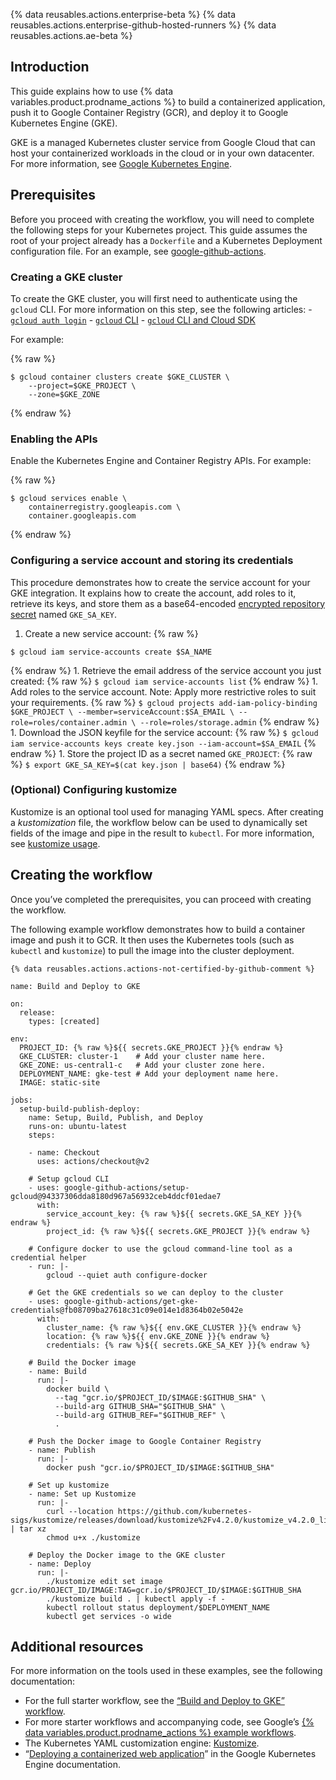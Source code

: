 {% data reusables.actions.enterprise-beta %} {% data reusables.actions.enterprise-github-hosted-runners %} {% data reusables.actions.ae-beta %}

## Introduction

This guide explains how to use {% data variables.product.prodname\_actions %} to build a containerized application, push it to Google Container Registry (GCR), and deploy it to Google Kubernetes Engine (GKE).

GKE is a managed Kubernetes cluster service from Google Cloud that can host your containerized workloads in the cloud or in your own datacenter. For more information, see [Google Kubernetes Engine](https://cloud.google.com/kubernetes-engine).

## Prerequisites

Before you proceed with creating the workflow, you will need to complete the following steps for your Kubernetes project. This guide assumes the root of your project already has a `Dockerfile` and a Kubernetes Deployment configuration file. For an example, see [google-github-actions](https://github.com/google-github-actions/setup-gcloud/tree/master/example-workflows/gke).

### Creating a GKE cluster

To create the GKE cluster, you will first need to authenticate using the `gcloud` CLI. For more information on this step, see the following articles: - [`gcloud auth login`](https://cloud.google.com/sdk/gcloud/reference/auth/login) - [`gcloud` CLI](https://cloud.google.com/sdk/gcloud/reference) - [`gcloud` CLI and Cloud SDK](https://cloud.google.com/sdk/gcloud#the_gcloud_cli_and_cloud_sdk)

For example:

{% raw %}

    $ gcloud container clusters create $GKE_CLUSTER \
        --project=$GKE_PROJECT \
        --zone=$GKE_ZONE

{% endraw %}

### Enabling the APIs

Enable the Kubernetes Engine and Container Registry APIs. For example:

{% raw %}

    $ gcloud services enable \
        containerregistry.googleapis.com \
        container.googleapis.com

{% endraw %}

### Configuring a service account and storing its credentials

This procedure demonstrates how to create the service account for your GKE integration. It explains how to create the account, add roles to it, retrieve its keys, and store them as a base64-encoded [encrypted repository secret](/actions/reference/encrypted-secrets) named `GKE_SA_KEY`.

1.  Create a new service account: {% raw %}

<!-- -->

    $ gcloud iam service-accounts create $SA_NAME

{% endraw %} 1. Retrieve the email address of the service account you just created: {% raw %} `$ gcloud iam service-accounts list` {% endraw %} 1. Add roles to the service account. Note: Apply more restrictive roles to suit your requirements. {% raw %} `$ gcloud projects add-iam-policy-binding $GKE_PROJECT \ --member=serviceAccount:$SA_EMAIL \ --role=roles/container.admin \ --role=roles/storage.admin` {% endraw %} 1. Download the JSON keyfile for the service account: {% raw %} `$ gcloud iam service-accounts keys create key.json --iam-account=$SA_EMAIL` {% endraw %} 1. Store the project ID as a secret named `GKE_PROJECT`: {% raw %} `$ export GKE_SA_KEY=$(cat key.json | base64)` {% endraw %}

### (Optional) Configuring kustomize

Kustomize is an optional tool used for managing YAML specs. After creating a _kustomization_ file, the workflow below can be used to dynamically set fields of the image and pipe in the result to `kubectl`. For more information, see [kustomize usage](https://github.com/kubernetes-sigs/kustomize#usage).

## Creating the workflow

Once you’ve completed the prerequisites, you can proceed with creating the workflow.

The following example workflow demonstrates how to build a container image and push it to GCR. It then uses the Kubernetes tools (such as `kubectl` and `kustomize`) to pull the image into the cluster deployment.

    {% data reusables.actions.actions-not-certified-by-github-comment %}

    name: Build and Deploy to GKE

    on:
      release:
        types: [created]

    env:
      PROJECT_ID: {% raw %}${{ secrets.GKE_PROJECT }}{% endraw %}
      GKE_CLUSTER: cluster-1    # Add your cluster name here.
      GKE_ZONE: us-central1-c   # Add your cluster zone here.
      DEPLOYMENT_NAME: gke-test # Add your deployment name here.
      IMAGE: static-site

    jobs:
      setup-build-publish-deploy:
        name: Setup, Build, Publish, and Deploy
        runs-on: ubuntu-latest
        steps:

        - name: Checkout
          uses: actions/checkout@v2

        # Setup gcloud CLI
        - uses: google-github-actions/setup-gcloud@94337306dda8180d967a56932ceb4ddcf01edae7
          with:
            service_account_key: {% raw %}${{ secrets.GKE_SA_KEY }}{% endraw %}
            project_id: {% raw %}${{ secrets.GKE_PROJECT }}{% endraw %}

        # Configure docker to use the gcloud command-line tool as a credential helper
        - run: |-
            gcloud --quiet auth configure-docker

        # Get the GKE credentials so we can deploy to the cluster
        - uses: google-github-actions/get-gke-credentials@fb08709ba27618c31c09e014e1d8364b02e5042e
          with:
            cluster_name: {% raw %}${{ env.GKE_CLUSTER }}{% endraw %}
            location: {% raw %}${{ env.GKE_ZONE }}{% endraw %}
            credentials: {% raw %}${{ secrets.GKE_SA_KEY }}{% endraw %}

        # Build the Docker image
        - name: Build
          run: |-
            docker build \
              --tag "gcr.io/$PROJECT_ID/$IMAGE:$GITHUB_SHA" \
              --build-arg GITHUB_SHA="$GITHUB_SHA" \
              --build-arg GITHUB_REF="$GITHUB_REF" \
              .

        # Push the Docker image to Google Container Registry
        - name: Publish
          run: |-
            docker push "gcr.io/$PROJECT_ID/$IMAGE:$GITHUB_SHA"

        # Set up kustomize
        - name: Set up Kustomize
          run: |-
            curl --location https://github.com/kubernetes-sigs/kustomize/releases/download/kustomize%2Fv4.2.0/kustomize_v4.2.0_linux_amd64.tar.gz | tar xz
            chmod u+x ./kustomize

        # Deploy the Docker image to the GKE cluster
        - name: Deploy
          run: |-
            ./kustomize edit set image gcr.io/PROJECT_ID/IMAGE:TAG=gcr.io/$PROJECT_ID/$IMAGE:$GITHUB_SHA
            ./kustomize build . | kubectl apply -f -
            kubectl rollout status deployment/$DEPLOYMENT_NAME
            kubectl get services -o wide

## Additional resources

For more information on the tools used in these examples, see the following documentation:

- For the full starter workflow, see the [“Build and Deploy to GKE” workflow](https://github.com/actions/starter-workflows/blob/master/ci/google.yml).
- For more starter workflows and accompanying code, see Google’s [{% data variables.product.prodname\_actions %} example workflows](https://github.com/google-github-actions/setup-gcloud/tree/master/example-workflows/).
- The Kubernetes YAML customization engine: [Kustomize](https://kustomize.io/).
- “[Deploying a containerized web application](https://cloud.google.com/kubernetes-engine/docs/tutorials/hello-app)” in the Google Kubernetes Engine documentation.

